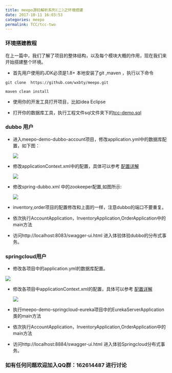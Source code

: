 ```yaml
---
title: meepo源码解析系列(二)之环境搭建
date: 2017-10-11 16:03:53
categories: meepo
permalink: TCC/tcc-two
---
```


### 环境搭建教程
在上一篇中，我们了解了项目的整体结构，以及每个模块大概的作用，现在我们来开始搭建整个环境。

* 首先用户使用的JDK必须是1.8+  本地安装了git ,maven ，执行以下命令

```
git clone  https://github.com/wxbty/meepo.git

maven clean install
```

* 使用你的开发工具打开项目，比如idea Eclipse

* 打开你的数据库工具，执行工程文件sql文件夹下的[tcc-demo.sql](https://github.com/wxbty/meepo/blob/master/meepo-demo/sql/tcc-demo.sql)


### dubbo 用户

* 进入meepo-demo-dubbo-account项目，修改application.yml中的数据库配置，如下图：

  ![](https://wxbty.github.io/images/meepo/02.png)

* 修改applicationContext.xml中的配置，具体可以参考 [配置详解](https://github.com/wxbty/meepo/wiki/Configuration)

  ![](https://wxbty.github.io/images/meepo/03.png)

* 修改spring-dubbo.xml 中的zookeeper配置,如图所示:

  ![](https://wxbty.github.io/images/meepo/04.png)

*  inventory,order项目的配置修改和上面的一样，注意dubbo的端口不要重复。

* 依次执行AccountApplication，InventoryApplication,OrderApplication中的main方法

* 访问http://localhost:8083/swagger-ui.html 进入体验体验dubbo的分布式事务。


### springcloud用户

* 修改各项目中的application.yml的数据库配置。

 ![](https://wxbty.github.io/images/meepo/05.png)

* 修改各项目中applicationContext.xml的配置，具体可以参考 [配置详解](https://github.com/wxbty/meepo/wiki/Configuration)

    ![](https://wxbty.github.io/images/meepo/03.png)

* 执行meepo-demo-springcloud-eureka项目中的EurekaServerApplication类的main方法

* 依次执行AccountApplication，InventoryApplication,OrderApplication中的main方法

* 访问http://localhost:8884/swagger-ui.html 进入体验Springcloud分布式事务。


### 如有任何问题欢迎加入QQ群：162614487 进行讨论
